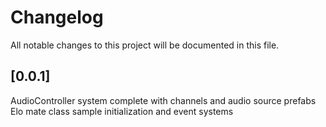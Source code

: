 # Changelog

All notable changes to this project will be documented in this file.

## [0.0.1] 
AudioController system complete with channels and audio source prefabs
Elo mate class
sample initialization and event systems